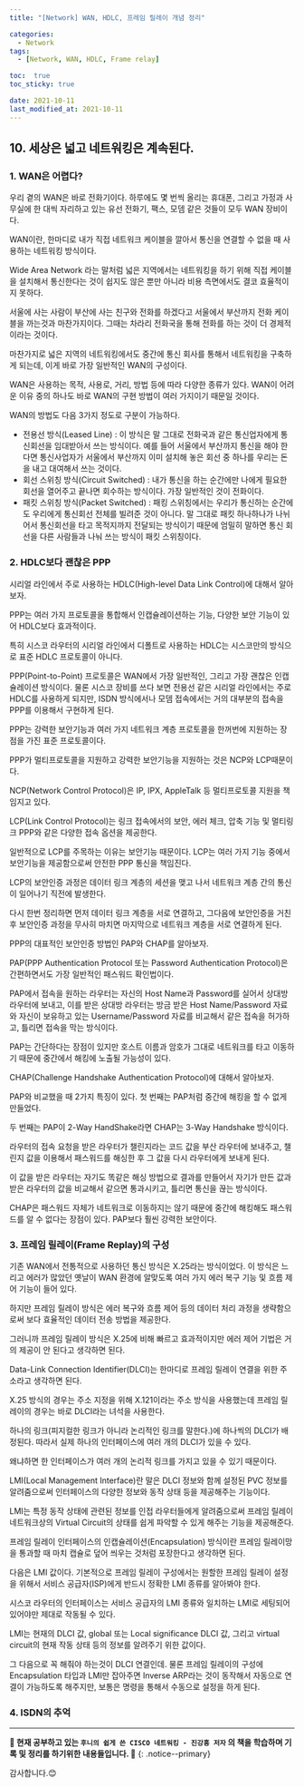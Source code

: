 ```yaml
---
title: "[Network] WAN, HDLC, 프레임 릴레이 개념 정리"

categories:
  - Network
tags:
  - [Network, WAN, HDLC, Frame relay]

toc:  true
toc_sticky: true

date: 2021-10-11
last_modified_at: 2021-10-11
---
```


## 10. 세상은 넓고 네트워킹은 계속된다.  

### 1. WAN은 어렵다?  

우리 곁의 WAN은 바로 전화기이다. 하루에도 몇 번씩 올리는 휴대폰, 그리고 가정과 사무실에 한 대씩 자리하고 있는 유선 전화기, 팩스, 모뎀 같은 것들이 모두 WAN 장비이다.  

WAN이란, 한마디로 내가 직접 네트워크 케이블을 깔아서 통신을 연결할 수 없을 때 사용하는 네트워킹 방식이다.  

Wide Area Network 라는 말처럼 넓은 지역에서는 네트워킹을 하기 위해 직접 케이블을 설치해서 통신한다는 것이 쉽지도 않은 뿐만 아니라 비용 측면에서도 결코 효율적이지 못하다.  

서울에 사는 사람이 부산에 사는 친구와 전화를 하겠다고 서울에서 부산까지 전화 케이블을 까는것과 마찬가지이다. 그때는 차라리 전화국을 통해 전화를 하는 것이 더 경제적이라는 것이다.  

마찬가지로 넓은 지역의 네트워킹에서도 중간에 통신 회사를 통해서 네트워킹을 구축하게 되는데, 이게 바로 가장 일반적인 WAN의 구성이다.  

WAN은 사용하는 목적, 사용로, 거리, 방법 등에 따라 다양한 종류가 있다. WAN이 어려운 이유 중의 하나도 바로 WAN의 구현 방법이 여러 가지이기 때문일 것이다.  

WAN의 방법도 다음 3가지 정도로 구분이 가능하다.  

- 전용선 방식(Leased Line) : 이 방식은 말 그대로 전화국과 같은 통신업자에게 통신회선을 임대받아서 쓰는 방식이다. 예를 들어 서울에서 부산까지 통신을 해야 한다면 통신사업자가 서울에서 부산까지 이미 설치해 놓은 회선 중 하나를 우리는 돈을 내고 대여해서 쓰는 것이다.  
- 회선 스위칭 방식(Circuit Switched) : 내가 통신을 하는 순간에만 나에게 필요한 회선을 열어주고 끝나면 회수하는 방식이다. 가장 일반적인 것이 전화이다.  
- 패킷 스위칭 방식(Packet Switched) : 패킹 스위칭에서는 우리가 통신하는 순간에도 우리에게 통신회선 전체를 빌려준 것이 아니다. 말 그대로 패킷 하나하나가 나뉘어서 통신회선을 타고 목적지까지 전달되는 방식이기 때문에 엄밀히 말하면 통신 회선을 다른 사람들과 나눠 쓰는 방식이 패킷 스위칭이다.  

### 2. HDLC보다 괜찮은 PPP  

시리얼 라인에서 주로 사용하는 HDLC(High-level Data Link Control)에 대해서 알아보자.  

PPP는 여러 가지 프로토콜을 통합해서 인캡슐레이션하는 기능, 다양한 보안 기능이 있어 HDLC보다 효과적이다.  

특히 시스코 라우터의 시리얼 라인에서 디폴트로 사용하는 HDLC는 시스코만의 방식으로 표준 HDLC 프로토콜이 아니다.  

PPP(Point-to-Point) 프로토콜은 WAN에서 가장 일반적인, 그리고 가장 괜찮은 인캡슐레이션 방식이다. 물론 시스코 장비를 쓰다 보면 전용선 같은 시리얼 라인에서는 주로 HDLC를 사용하게 되지만, ISDN 방식에서나 모뎀 접속에서는 거의 대부분의 접속을 PPP를 이용해서 구현하게 된다.  

PPP는 강력한 보안기능과 여러 가지 네트워크 계층 프로토콜을 한꺼번에 지원하는 장점을 가진 표준 프로토콜이다.  

PPP가 멀티프로토콜을 지원하고 강력한 보안기능을 지원하는 것은 NCP와 LCP때문이다.  

NCP(Network Control Protocol)은 IP, IPX, AppleTalk 등 멀티프로토콜 지원을 책임지고 있다.  

LCP(Link Control Protocol)는 링크 접속에서의 보안, 에러 체크, 압축 기능 및 멀티링크 PPP와 같은 다양한 접속 옵션을 제공한다.  

일반적으로 LCP를 주목하는 이유는 보안기능 때문이다. LCP는 여러 가지 기능 중에서 보안기능을 제공함으로써 안전한 PPP 통신을 책임진다.  

LCP의 보안인증 과정은 데이터 링크 계층의 세션을 맺고 나서 네트워크 계층 간의 통신이 일어나기 직전에 발생한다.  

다시 한번 정리하면 먼저 데이터 링크 계층을 서로 연결하고, 그다음에 보안인증을 거친 후 보안인증 과정을 무사히 마치면 마지막으로 네트워크 계층을 서로 연결하게 된다.  

PPP의 대표적인 보안인증 방법인 PAP와 CHAP를 알아보자.  

PAP(PPP Authentication Protocol 또는 Password Authentication Protocol)은 간편하면서도 가장 일반적인 패스워드 확인법이다.  

PAP에서 접속을 원하는 라우터는 자신의 Host Name과 Password를 실어서 상대방 라우터에 보내고, 이를 받은 상대방 라우터는 방금 받은 Host Name/Password 자료와 자신이 보유하고 있는 Username/Password 자료를 비교해서 같은 접속을 허가하고, 틀리면 접속을 막는 방식이다.  

PAP는 간단하다는 장점이 있지만 호스트 이름과 암호가 그대로 네트워크를 타고 이동하기 때문에 중간에서 해킹에 노출될 가능성이 있다.  

CHAP(Challenge Handshake Authentication Protocol)에 대해서 알아보자.  

PAP와 비교했을 때 2가지 특징이 있다. 첫 번째는 PAP처럼 중간에 해킹을 할 수 없게 만들었다.  

두 번째는 PAP이 2-Way HandShake라면 CHAP는 3-Way Handshake 방식이다.  

라우터의 접속 요청을 받은 라우터가 챌린지라는 코드 값을 부산 라우터에 보내주고, 챌린지 값을 이용해서 패스워드를 해싱한 후 그 값을 다시 라우터에게 보내게 된다.  

이 값을 받은 라우터는 자기도 똑같은 해싱 방법으로 결과를 만들어서 자기가 만든 값과 받은 라우터의 값을 비교해서 같으면 통과시키고, 틀리면 통신을 끊는 방식이다.  

CHAP은 패스워드 자체가 네트워크로 이동하지는 않기 때문에 중간에 해킹해도 패스워드를 알 수 없다는 장점이 있다. PAP보다 훨씬 강력한 보안이다.  

### 3. 프레임 릴레이(Frame Replay)의 구성  

기존 WAN에서 전통적으로 사용하던 통신 방식은 X.25라는 방식이었다. 이 방식은 느리고 에러가 많았던 옛날이 WAN 환경에 알맞도록 여러 가지 에러 복구 기능 및 흐름 제어 기능이 들어 있다.  

하지만 프레임 릴레이 방식은 에러 복구와 흐름 제어 등의 데이터 처리 과정을 생략함으로써 보다 효율적인 데이터 전송 방법을 제공한다.  

그러니까 프레임 릴레이 방식은 X.25에 비해 빠르고 효과적이지만 에러 제어 기법은 거의 제공이 안 된다고 생각하면 된다.  

Data-Link Connection Identifier(DLCI)는 한마디로 프레임 릴레이 연결을 위한 주소라고 생각하면 된다.  

X.25 방식의 경우는 주소 지정을 위해 X.121이라는 주소 방식을 사용했는데 프레임 릴레이의 경우는 바로 DLCI라는 녀석을 사용한다.  

하나의 링크(피지컬한 링크가 아니라 논리적인 링크를 말한다.)에 하나씩의 DLCI가 배정된다. 따라서 실제 하나의 인터페이스에 여러 개의 DLCI가 있을 수 있다.  

왜냐하면 한 인터페이스가 여러 개의 논리적 링크를 가지고 있을 수 있기 때문이다.  

LMI(Local Management Interface)란 말은 DLCI 정보와 함께 설정된 PVC 정보를 알려줌으로써 인터페이스의 다양한 정보와 동작 상태 등을 제공해주는 기능이다.  

LMI는 특정 동작 상태에 관련된 정보를 인접 라우터들에게 알려줌으로써 프레임 릴레이 네트워크상의 Virtual Circuit의 상태를 쉽게 파악할 수 있게 해주는 기능을 제공해준다.  

프레임 릴레이 인터페이스의 인캡슐레이션(Encapsulation) 방식이란 프레임 릴레이망을 통과할 때 마치 캡슐로 덮어 씌우는 것처럼 포장한다고 생각하면 된다.  

다음은 LMI 값이다. 기본적으로 프레임 릴레이 구성에서는 원할한 프레임 릴레이 설정을 위해서 서비스 공급자(ISP)에게 반드시 정확한 LMI 종류를 알아봐야 한다.  

시스코 라우터의 인터페이스는 서비스 공급자의 LMI 종류와 일치하는 LMI로 세팅되어 있어야만 제대로 작동될 수 있다.  

LMI는 현재의 DLCI 값, global 또는 Local significance DLCI 값, 그리고 virtual circuit의 현재 작동 상태 등의 정보를 알려주기 위한 값이다.  

그 다음으로 꼭 해줘야 하는것이 DLCI 연결인데. 물론 프레임 릴레이의 구성에 Encapsulation 타입과 LMI만 잡아주면 Inverse ARP라는 것이 동작해서 자동으로 연결이 가능하도록 해주지만, 보통은 명령을 통해서 수동으로 설정을 하게 된다.  

### 4. ISDN의 추억  

---
**🐢 현재 공부하고 있는 `후니의 쉽게 쓴 CISCO 네트워킹 - 진강훙 저자` 의 책을 학습하며 기록 및 정리를 하기위한 내용들입니다. 🐢**
{: .notice--primary}

감사합니다.😊